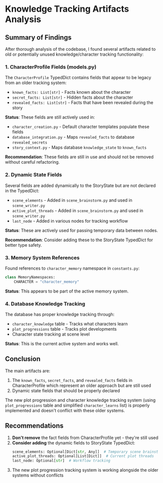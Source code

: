 # Knowledge Tracking Artifacts Analysis

## Summary of Findings

After thorough analysis of the codebase, I found several artifacts related to old or potentially unused knowledge/character tracking functionality:

### 1. **CharacterProfile Fields (models.py)**
The `CharacterProfile` TypedDict contains fields that appear to be legacy from an older tracking system:
- `known_facts: List[str]` - Facts known about the character
- `secret_facts: List[str]` - Hidden facts about the character
- `revealed_facts: List[str]` - Facts that have been revealed during the story

**Status**: These fields are still actively used in:
- `character_creation.py` - Default character templates populate these fields
- `database_integration.py` - Maps `revealed_facts` to database `revealed_secrets`
- `story_context.py` - Maps database `knowledge_state` to `known_facts`

**Recommendation**: These fields are still in use and should not be removed without careful refactoring.

### 2. **Dynamic State Fields**
Several fields are added dynamically to the StoryState but are not declared in the TypedDict:
- `scene_elements` - Added in `scene_brainstorm.py` and used in `scene_writer.py`
- `active_plot_threads` - Added in `scene_brainstorm.py` and used in `scene_writer.py`
- `last_node` - Added in various nodes for tracking workflow

**Status**: These are actively used for passing temporary data between nodes.

**Recommendation**: Consider adding these to the StoryState TypedDict for better type safety.

### 3. **Memory System References**
Found references to `character_memory` namespace in `constants.py`:
```python
class MemoryNamespaces:
    CHARACTER = "character_memory"
```

**Status**: This appears to be part of the active memory system.

### 4. **Database Knowledge Tracking**
The database has proper knowledge tracking through:
- `character_knowledge` table - Tracks what characters learn
- `plot_progressions` table - Tracks plot developments
- Character state tracking at scene level

**Status**: This is the current active system and works well.

## Conclusion

The main artifacts are:
1. The `known_facts`, `secret_facts`, and `revealed_facts` fields in CharacterProfile which represent an older approach but are still used
2. Dynamic state fields that should be properly declared

The new plot progression and character knowledge tracking system (using `plot_progressions` table and simplified `character_learns` list) is properly implemented and doesn't conflict with these older systems.

## Recommendations

1. **Don't remove** the fact fields from CharacterProfile yet - they're still used
2. **Consider adding** the dynamic fields to StoryState TypedDict:
   ```python
   scene_elements: Optional[Dict[str, Any]]  # Temporary scene brainstorming
   active_plot_threads: Optional[List[Dict]]  # Current plot threads
   last_node: Optional[str]  # Workflow tracking
   ```
3. The new plot progression tracking system is working alongside the older systems without conflicts